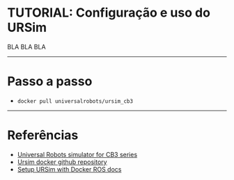 # TUTORIAL: Configuração e uso do URSim

BLA BLA BLA


***
# Passo a passo

- `docker pull universalrobots/ursim_cb3`



***
# Referências
- [Universal Robots simulator for CB3 series](https://hub.docker.com/r/universalrobots/ursim_cb3)
- [Ursim docker github repository](https://github.com/urrsk/ursim_docker/tree/main?tab=readme-ov-file)
- [Setup URSim with Docker ROS docs](https://docs.ros.org/en/rolling/p/ur_robot_driver/installation/ursim_docker.html)